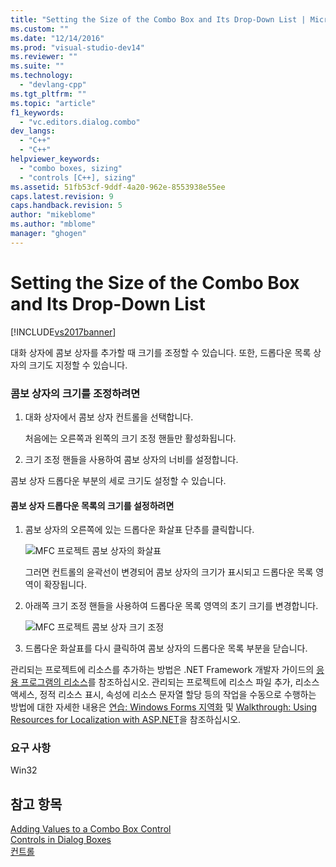 ```yaml
---
title: "Setting the Size of the Combo Box and Its Drop-Down List | Microsoft Docs"
ms.custom: ""
ms.date: "12/14/2016"
ms.prod: "visual-studio-dev14"
ms.reviewer: ""
ms.suite: ""
ms.technology: 
  - "devlang-cpp"
ms.tgt_pltfrm: ""
ms.topic: "article"
f1_keywords: 
  - "vc.editors.dialog.combo"
dev_langs: 
  - "C++"
  - "C++"
helpviewer_keywords: 
  - "combo boxes, sizing"
  - "controls [C++], sizing"
ms.assetid: 51fb53cf-9ddf-4a20-962e-8553938e55ee
caps.latest.revision: 9
caps.handback.revision: 5
author: "mikeblome"
ms.author: "mblome"
manager: "ghogen"
---
```

# Setting the Size of the Combo Box and Its Drop-Down List
[!INCLUDE[vs2017banner](../assembler/inline/includes/vs2017banner.md)]

대화 상자에 콤보 상자를 추가할 때 크기를 조정할 수 있습니다.  또한, 드롭다운 목록 상자의 크기도 지정할 수 있습니다.  
  
### 콤보 상자의 크기를 조정하려면  
  
1.  대화 상자에서 콤보 상자 컨트롤을 선택합니다.  
  
     처음에는 오른쪽과 왼쪽의 크기 조정 핸들만 활성화됩니다.  
  
2.  크기 조정 핸들을 사용하여 콤보 상자의 너비를 설정합니다.  
  
 콤보 상자 드롭다운 부분의 세로 크기도 설정할 수 있습니다.  
  
#### 콤보 상자 드롭다운 목록의 크기를 설정하려면  
  
1.  콤보 상자의 오른쪽에 있는 드롭다운 화살표 단추를 클릭합니다.  
  
     ![MFC 프로젝트 콤보 상자의 화살표](../mfc/media/vccomboboxarrow.png "vcComboBoxArrow")  
  
     그러면 컨트롤의 윤곽선이 변경되어 콤보 상자의 크기가 표시되고 드롭다운 목록 영역이 확장됩니다.  
  
2.  아래쪽 크기 조정 핸들을 사용하여 드롭다운 목록 영역의 초기 크기를 변경합니다.  
  
     ![MFC 프로젝트 콤보 상자 크기 조정](../mfc/media/vccomboboxsizing.png "vcComboBoxSizing")  
  
3.  드롭다운 화살표를 다시 클릭하여 콤보 상자의 드롭다운 목록 부분을 닫습니다.  
  
 관리되는 프로젝트에 리소스를 추가하는 방법은 .NET Framework 개발자 가이드의 [응용 프로그램의 리소스](../Topic/Resources%20in%20Desktop%20Apps.md)를 참조하십시오. 관리되는 프로젝트에 리소스 파일 추가, 리소스 액세스, 정적 리소스 표시, 속성에 리소스 문자열 할당 등의 작업을 수동으로 수행하는 방법에 대한 자세한 내용은 [연습: Windows Forms 지역화](http://msdn.microsoft.com/ko-kr/9a96220d-a19b-4de0-9f48-01e5d82679e5) 및 [Walkthrough: Using Resources for Localization with ASP.NET](../Topic/Walkthrough:%20Using%20Resources%20for%20Localization%20with%20ASP.NET.md)을 참조하십시오.  
  
### 요구 사항  
 Win32  
  
## 참고 항목  
 [Adding Values to a Combo Box Control](../mfc/adding-values-to-a-combo-box-control.md)   
 [Controls in Dialog Boxes](../mfc/controls-in-dialog-boxes.md)   
 [컨트롤](../mfc/controls-mfc.md)